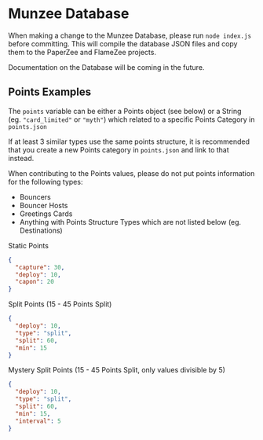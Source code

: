 # Munzee Database

When making a change to the Munzee Database, please run `node index.js` before committing. This will compile the database JSON files and copy them to the PaperZee and FlameZee projects.

Documentation on the Database will be coming in the future.

## Points Examples

The `points` variable can be either a Points object (see below) or a String (eg. `"card_limited"` or `"myth"`) which related to a specific Points Category in `points.json`

If at least 3 similar types use the same points structure, it is recommended that you create a new Points category in `points.json` and link to that instead.

When contributing to the Points values, please do not put points information for the following types:
- Bouncers
- Bouncer Hosts
- Greetings Cards
- Anything with Points Structure Types which are not listed below (eg. Destinations)

Static Points
```json
{
  "capture": 30,
  "deploy": 10,
  "capon": 20
}
```

Split Points (15 - 45 Points Split)
```json
{
  "deploy": 10,
  "type": "split",
  "split": 60,
  "min": 15
}
```

Mystery Split Points (15 - 45 Points Split, only values divisible by 5)
```json
{
  "deploy": 10,
  "type": "split",
  "split": 60,
  "min": 15,
  "interval": 5
}
```